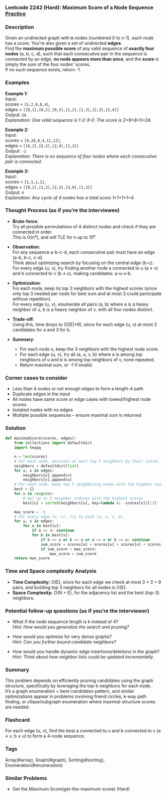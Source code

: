 ### Leetcode 2242 (Hard): Maximum Score of a Node Sequence [Practice](https://leetcode.com/problems/maximum-score-of-a-node-sequence)

### Description  
Given an undirected graph with **n** nodes (numbered 0 to n-1), each node has a score. You're also given a set of undirected **edges**.  
Find the **maximum possible score** of any valid sequence of **exactly four nodes** (a, b, c, d), such that each consecutive pair in the sequence is connected by an edge, **no node appears more than once**, and the **score** is simply the sum of the four nodes' scores.  
If no such sequence exists, return -1.

### Examples  

**Example 1:**  
Input:  
scores = `[5,2,9,8,4]`,  
edges = `[[0,1],[0,2],[0,3],[1,2],[1,3],[2,3],[2,4]]`  
Output: `24`  
*Explanation: One valid sequence is 1-2-3-0. The score is 2+9+8+5=24.*

**Example 2:**  
Input:  
scores = `[9,20,6,4,11,12]`,  
edges = `[[0,3],[5,3],[2,4],[1,3]]`  
Output: `-1`  
*Explanation: There is no sequence of four nodes where each consecutive pair is connected.*

**Example 3:**  
Input:  
scores = `[1,1,1,1]`,  
edges = `[[0,1],[1,2],[2,3],[3,0],[1,3]]`  
Output: `4`  
*Explanation: Any cycle of 4 nodes has a total score 1+1+1+1=4.*

### Thought Process (as if you’re the interviewee)  

- **Brute-force**:  
  Try all possible permutations of 4 distinct nodes and check if they are connected in order.  
  This is O(n⁴), and will TLE for n up to 10⁵.

- **Observation**:  
  For any sequence a-b-c-d, each consecutive pair must have an edge (a-b, b-c, c-d).  
  Think about optimizing search by focusing on the central edge (b-c).  
  For every edge (u, v), try finding another node a connected to u (a ≠ v) and b connected to v (b ≠ u), making candidates: a-u-v-b.

- **Optimization**:  
  For each node, keep its top 3 neighbors with the highest scores (since only top 3 needed per node for best sum and at most 3 could participate without repetition).  
  For every edge (u, v), enumerate all pairs (a, b) where a is a heavy neighbor of u, b is a heavy neighbor of v, with all four nodes distinct.

- **Trade-off**:  
  Using this, time drops to O(|E|\*9), since for each edge (u, v) at most 3 candidates for a and 3 for b.

- **Summary**:  
  - For each node u, keep the 3 neighbors with the highest node score.
  - For each edge (u, v), try all (a, u, v, b) where a is among top neighbors of u and b is among top neighbors of v, none repeated.
  - Return maximal sum, or -1 if invalid.

### Corner cases to consider  
- Less than 4 nodes or not enough edges to form a length-4 path
- Duplicate edges in the input
- All nodes have same score or edge cases with lowest/highest node scores
- Isolated nodes with no edges
- Multiple possible sequences – ensure maximal sum is returned

### Solution

```python
def maximumScore(scores, edges):
    from collections import defaultdict
    import heapq

    n = len(scores)
    # For each node, maintain at most top 3 neighbors by their scores
    neighbors = defaultdict(list)
    for u, v in edges:
        neighbors[u].append(v)
        neighbors[v].append(u)
    # For each node, keep top 3 neighboring nodes with the highest scores
    best = {}
    for u in range(n):
        # Get up to 3 neighbor indices with the highest scores
        best[u] = sorted(neighbors[u], key=lambda v: -scores[v])[:3]

    max_score = -1
    # For every edge (u, v), try to pick (a, u, v, b)
    for u, v in edges:
        for a in best[u]:
            if a == v: continue
            for b in best[v]:
                if b == u or b == a or a == v or b == u: continue
                sum_score = scores[a] + scores[u] + scores[v] + scores[b]
                if sum_score > max_score:
                    max_score = sum_score
    return max_score
```

### Time and Space complexity Analysis  

- **Time Complexity:** O(E), since for each edge we check at most 3 × 3 = 9 pairs, and building top 3 neighbors for all nodes is O(E).
- **Space Complexity:** O(N + E), for the adjacency list and the best (top-3) neighbors.

### Potential follow-up questions (as if you’re the interviewer)  

- What if the node sequence length is k instead of 4?  
  *Hint: How would you generalize the search and pruning?*

- How would you optimize for very dense graphs?  
  *Hint: Can you further bound candidate neighbors?*

- How would you handle dynamic edge insertions/deletions in the graph?  
  *Hint: Think about how neighbor lists could be updated incrementally.*

### Summary
This problem depends on efficiently pruning candidates using the graph structure, specifically by leveraging the top-k neighbors for each node.  
It’s a graph enumeration + best-candidates pattern, and similar optimizations appear in problems involving friend circles, k-way path finding, or clique/subgraph enumeration where maximal-structure scores are needed.


### Flashcard
For each edge (u, v), find the best a connected to u and b connected to v (a ≠ v, b ≠ u) to form a 4-node sequence.

### Tags
Array(#array), Graph(#graph), Sorting(#sorting), Enumeration(#enumeration)

### Similar Problems
- Get the Maximum Score(get-the-maximum-score) (Hard)